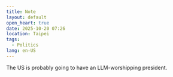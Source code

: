 ```yaml
---
title: Note
layout: default
open_heart: true
date: 2025-10-20 07:26
location: Taipei
tags: 
  - Politics
lang: en-US
---
```


The US is probably going to have an LLM-worshipping president.

